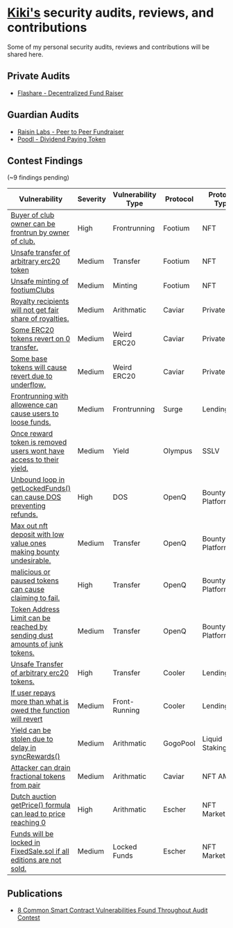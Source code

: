 
# [Kiki's](https://devnamedkiki.github.io/) security audits, reviews, and contributions

Some of my personal security audits, reviews and contributions will be shared here.
## Private Audits

- [Flashare - Decentralized Fund Raiser](PrivateAudits/Flashare_Audit_Final_Report.md)
## Guardian Audits

- [Raisin Labs - Peer to Peer Fundraiser](GuardianAudits/Raisin_Audit.pdf)
- [Poodl - Dividend Paying Token](GuardianAudits/PoodlAuditTeam2.md)

## Contest Findings 
(~9 findings pending)

| Vulnerability                                                                                   | Severity | Vulnerability Type | Protocol | Protocol Type   | Platform |
| ----------------------------------------------------------------------------------------------- | -------- | ------------------ | -------- | --------------- | -------- |
| [Buyer of club owner can be frontrun by owner of club.](Contests/018.md)                     |  High  |  Frontrunning      |   Footium  |   NFT       | Sherlock |
| [Unsafe transfer of arbitrary erc20 token](Contests/017.md)                     |  Medium  |  Transfer      |   Footium  |   NFT       | Sherlock |
| [Unsafe minting of footiumClubs](Contests/016.md)                     |  Medium  |  Minting      |   Footium  |   NFT       | Sherlock |
| [Royalty recipients will not get fair share of royalties.](Contests/015.md)                     |  Medium  |  Arithmatic      |   Caviar  |   Private Pool       | Code4ena |
| [ Some ERC20 tokens revert on 0 transfer.](Contests/014.md)                                     |  Medium  |  Weird ERC20      |   Caviar  |   Private Pool       | Code4ena |
| [Some base tokens will cause revert due to underflow.](Contests/013.md)                         |  Medium  |  Weird ERC20      |   Caviar  |   Private Pool       | Code4ena |
| [Frontrunning with allowence can cause users to loose funds.](Contests/011-m.md)                |  Medium  |  Frontrunning      |   Surge  |   Lending       | sherlock |
| [Once reward token is removed users wont have access to their yield.](Contests/010-m.md)        | Medium   | Yield      | Olympus  | SSLV            | Sherlock |
| [Unbound loop in getLockedFunds() can cause DOS preventing refunds.](Contests/009-h.md)         | High     | DOS                | OpenQ    | Bounty Platform | Sherlock |
| [Max out nft deposit with low value ones making bounty undesirable.](Contests/008-m.md)         | Medium   | Transfer           | OpenQ    | Bounty Platform | Sherlock |
| [malicious or paused tokens can cause claiming to fail.](Contests/007-h.md)                     | High     | Transfer           | OpenQ    | Bounty Platform | Sherlock |
| [Token Address Limit can be reached by sending dust amounts of junk tokens.](Contests/006-m.md) | Medium   | Transfer           | OpenQ    | Bounty Platform | Sherlock |
| [Unsafe Transfer of arbitrary erc20 tokens.](Contests/001-h.md)                                 | High     | Transfer           | Cooler   | Lending     | Sherlock |
| [If user repays more than what is owed the function will revert](Contests/002-m.md)             | Medium   | Front-Running      | Cooler   | Lending     | Sherlock |
| [Yield can be stolen due to delay in syncRewards()](Contests/012.md)                            | Medium   | Arithmatic         | GogoPool   | Liquid Staking         | Code4ena |
| [Attacker can drain fractional tokens from pair](Contests/004-m.md)                             | Medium   | Arithmatic         | Caviar   | NFT AMM         | Code4ena |
| [Dutch auction getPrice() formula can lead to price reaching 0](Contests/003-h.md)              | High     | Arithmatic         | Escher   | NFT Marketplace | Code4ena |
| [Funds will be locked in FixedSale.sol if all editions are not sold.](Contests/005-m.md)        | Medium   | Locked Funds       | Escher   | NFT Marketplace | Code4ena |

## Publications 

- [8 Common Smart Contract Vulnerabilities Found Throughout Audit Contest](https://medium.com/@unsnarl_secure/8-common-smart-contract-vulnerabilities-found-throughout-audit-contest-b421b80b08b5)
